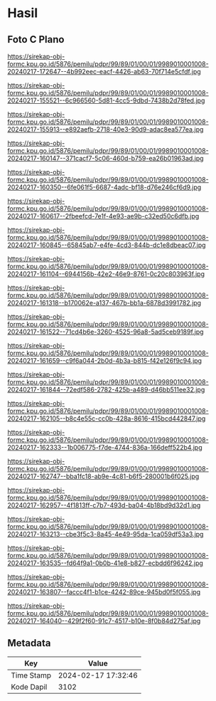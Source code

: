 # Hasil

## Foto C Plano

https://sirekap-obj-formc.kpu.go.id/5876/pemilu/pdpr/99/89/01/00/01/9989010001008-20240217-172647--4b992eec-eacf-4426-ab63-70f714e5cfdf.jpg

https://sirekap-obj-formc.kpu.go.id/5876/pemilu/pdpr/99/89/01/00/01/9989010001008-20240217-155521--6c966560-5d81-4cc5-9dbd-7438b2d78fed.jpg

https://sirekap-obj-formc.kpu.go.id/5876/pemilu/pdpr/99/89/01/00/01/9989010001008-20240217-155913--e892aefb-2718-40e3-90d9-adac8ea577ea.jpg

https://sirekap-obj-formc.kpu.go.id/5876/pemilu/pdpr/99/89/01/00/01/9989010001008-20240217-160147--371cacf7-5c06-460d-b759-ea26b01963ad.jpg

https://sirekap-obj-formc.kpu.go.id/5876/pemilu/pdpr/99/89/01/00/01/9989010001008-20240217-160350--6fe061f5-6687-4adc-bf18-d76e246cf6d9.jpg

https://sirekap-obj-formc.kpu.go.id/5876/pemilu/pdpr/99/89/01/00/01/9989010001008-20240217-160617--2fbeefcd-7e1f-4e93-ae9b-c32ed50c6dfb.jpg

https://sirekap-obj-formc.kpu.go.id/5876/pemilu/pdpr/99/89/01/00/01/9989010001008-20240217-160845--65845ab7-e4fe-4cd3-844b-dc1e8dbeac07.jpg

https://sirekap-obj-formc.kpu.go.id/5876/pemilu/pdpr/99/89/01/00/01/9989010001008-20240217-161104--6944156b-42e2-46e9-8761-0c20c803963f.jpg

https://sirekap-obj-formc.kpu.go.id/5876/pemilu/pdpr/99/89/01/00/01/9989010001008-20240217-161318--b170062e-a137-467b-bb1a-6878d3991782.jpg

https://sirekap-obj-formc.kpu.go.id/5876/pemilu/pdpr/99/89/01/00/01/9989010001008-20240217-161522--71cd4b6e-3260-4525-96a8-5ad5ceb9189f.jpg

https://sirekap-obj-formc.kpu.go.id/5876/pemilu/pdpr/99/89/01/00/01/9989010001008-20240217-161659--c9f6a044-2b0d-4b3a-b815-f42e126f9c94.jpg

https://sirekap-obj-formc.kpu.go.id/5876/pemilu/pdpr/99/89/01/00/01/9989010001008-20240217-161844--72edf586-2782-425b-a489-d46bb511ee32.jpg

https://sirekap-obj-formc.kpu.go.id/5876/pemilu/pdpr/99/89/01/00/01/9989010001008-20240217-162105--b8c4e55c-cc0b-428a-8616-415bcd442847.jpg

https://sirekap-obj-formc.kpu.go.id/5876/pemilu/pdpr/99/89/01/00/01/9989010001008-20240217-162333--1b006775-f7de-4744-836a-166deff522b4.jpg

https://sirekap-obj-formc.kpu.go.id/5876/pemilu/pdpr/99/89/01/00/01/9989010001008-20240217-162747--bba1fc18-ab9e-4c81-b6f5-280001b6f025.jpg

https://sirekap-obj-formc.kpu.go.id/5876/pemilu/pdpr/99/89/01/00/01/9989010001008-20240217-162957--4f1813ff-c7b7-493d-ba04-4b18bd9d32d1.jpg

https://sirekap-obj-formc.kpu.go.id/5876/pemilu/pdpr/99/89/01/00/01/9989010001008-20240217-163213--cbe3f5c3-8a45-4e49-95da-1ca059df53a3.jpg

https://sirekap-obj-formc.kpu.go.id/5876/pemilu/pdpr/99/89/01/00/01/9989010001008-20240217-163535--fd64f9a1-0b0b-41e8-b827-ecbdd6f96242.jpg

https://sirekap-obj-formc.kpu.go.id/5876/pemilu/pdpr/99/89/01/00/01/9989010001008-20240217-163807--faccc4f1-b1ce-4242-89ce-945bd0f5f055.jpg

https://sirekap-obj-formc.kpu.go.id/5876/pemilu/pdpr/99/89/01/00/01/9989010001008-20240217-164040--429f2f60-91c7-4517-b10e-8f0b84d275af.jpg


## Metadata

| Key        | Value               |
| ---------- | ------------------- |
| Time Stamp | 2024-02-17 17:32:46 |
| Kode Dapil | 3102                |




